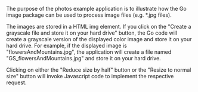 The purpose of the photos example application is to illustrate how the Go image package can be used to process image files (e.g. *.jpg files).

The images are stored in a HTML img element. If you click on the "Create a grayscale file and store it on your hard drive" button, the Go code will create a grayscale version of the displayed color image and store it on your hard drive. For example, if the displayed image is "flowersAndMountains.jpg", the application will create a file named "GS_flowersAndMountains.jpg" and store it on your hard drive.

Clicking on either the "Reduce size by half" button or the "Resize to normal size" button will invoke Javascript code to implement the respective request.

